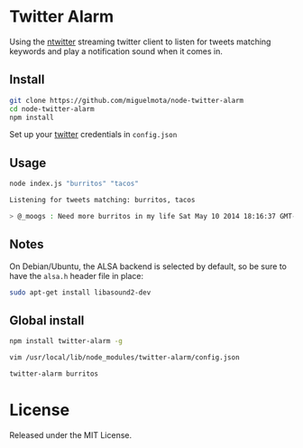 # Twitter Alarm

Using the [ntwitter](https://github.com/AvianFlu/ntwitter) streaming twitter client to listen for tweets matching keywords and play a notification sound when it comes in.

## Install

```bash
git clone https://github.com/miguelmota/node-twitter-alarm
cd node-twitter-alarm
npm install
```

Set up your [twitter](https://apps.twitter.com/) credentials in `config.json`

## Usage

```bash
node index.js "burritos" "tacos"
```

```bash
Listening for tweets matching: burritos, tacos

> @_moogs : Need more burritos in my life Sat May 10 2014 18:16:37 GMT-0700
```

## Notes

On Debian/Ubuntu, the ALSA backend is selected by default, so be sure to have the `alsa.h` header file in place:

```bash
sudo apt-get install libasound2-dev
```

## Global install

```bash
npm install twitter-alarm -g
```

```bash
vim /usr/local/lib/node_modules/twitter-alarm/config.json
```

```bash
twitter-alarm burritos
```

# License

Released under the MIT License.
